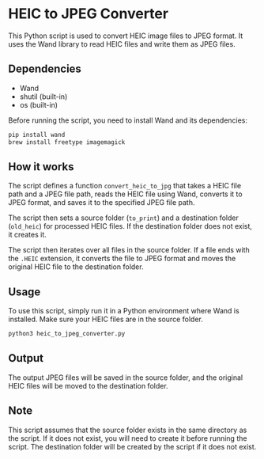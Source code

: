 # HEIC to JPEG Converter

This Python script is used to convert HEIC image files to JPEG format. It uses the Wand library to read HEIC files and write them as JPEG files.

## Dependencies

- Wand
- shutil (built-in)
- os (built-in)

Before running the script, you need to install Wand and its dependencies:

```bash
pip install wand
brew install freetype imagemagick
```

## How it works

The script defines a function `convert_heic_to_jpg` that takes a HEIC file path and a JPEG file path, reads the HEIC file using Wand, converts it to JPEG format, and saves it to the specified JPEG file path.

The script then sets a source folder (`to_print`) and a destination folder (`old_heic`) for processed HEIC files. If the destination folder does not exist, it creates it.

The script then iterates over all files in the source folder. If a file ends with the `.HEIC` extension, it converts the file to JPEG format and moves the original HEIC file to the destination folder.

## Usage

To use this script, simply run it in a Python environment where Wand is installed. Make sure your HEIC files are in the source folder.

```python
python3 heic_to_jpeg_converter.py
```

## Output

The output JPEG files will be saved in the source folder, and the original HEIC files will be moved to the destination folder.

## Note

This script assumes that the source folder exists in the same directory as the script. If it does not exist, you will need to create it before running the script. The destination folder will be created by the script if it does not exist.
